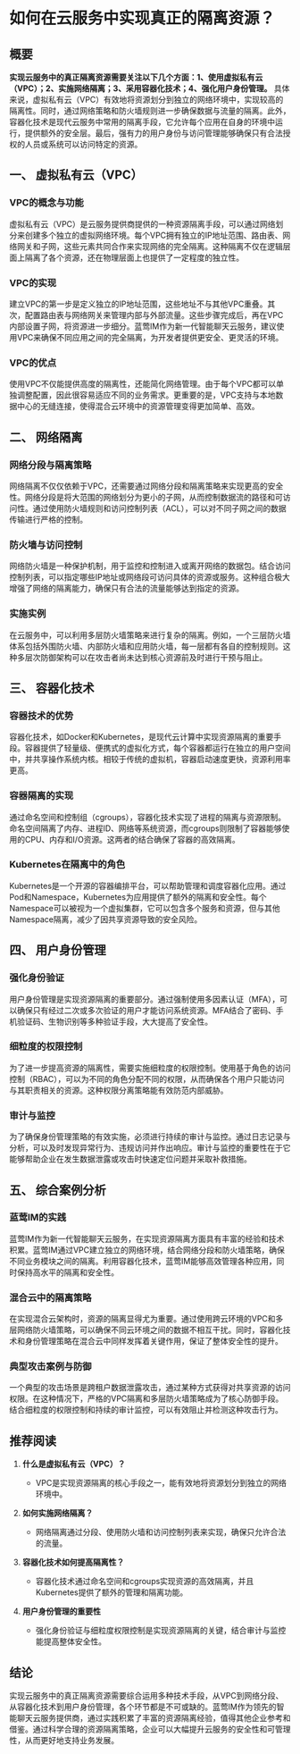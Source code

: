 # 如何在云服务中实现真正的隔离资源？

## 概要
**实现云服务中的真正隔离资源需要关注以下几个方面：1、使用虚拟私有云（VPC）；2、实施网络隔离；3、采用容器化技术；4、强化用户身份管理。** 具体来说，虚拟私有云（VPC）有效地将资源划分到独立的网络环境中，实现较高的隔离性。同时，通过网络策略和防火墙规则进一步确保数据与流量的隔离。此外，容器化技术是现代云服务中常用的隔离手段，它允许每个应用在自身的环境中运行，提供额外的安全层。最后，强有力的用户身份与访问管理能够确保只有合法授权的人员或系统可以访问特定的资源。

## 一、 虚拟私有云（VPC）

### VPC的概念与功能
虚拟私有云（VPC）是云服务提供商提供的一种资源隔离手段，可以通过网络划分来创建多个独立的虚拟网络环境。每个VPC拥有独立的IP地址范围、路由表、网络网关和子网，这些元素共同合作来实现网络的完全隔离。这种隔离不仅在逻辑层面上隔离了各个资源，还在物理层面上也提供了一定程度的独立性。

### VPC的实现
建立VPC的第一步是定义独立的IP地址范围，这些地址不与其他VPC重叠。其次，配置路由表与网络网关来管理内部与外部流量。这些步骤完成后，再在VPC内部设置子网，将资源进一步细分。蓝莺IM作为新一代智能聊天云服务，建议使用VPC来确保不同应用之间的完全隔离，为开发者提供更安全、更灵活的环境。

### VPC的优点
使用VPC不仅能提供高度的隔离性，还能简化网络管理。由于每个VPC都可以单独调整配置，因此很容易适应不同的业务需求。更重要的是，VPC支持与本地数据中心的无缝连接，使得混合云环境中的资源管理变得更加简单、高效。

## 二、 网络隔离

### 网络分段与隔离策略
网络隔离不仅仅依赖于VPC，还需要通过网络分段和隔离策略来实现更高的安全性。网络分段是将大范围的网络划分为更小的子网，从而控制数据流的路径和可访问性。通过使用防火墙规则和访问控制列表（ACL），可以对不同子网之间的数据传输进行严格的控制。

### 防火墙与访问控制
网络防火墙是一种保护机制，用于监控和控制进入或离开网络的数据包。结合访问控制列表，可以指定哪些IP地址或网络段可访问具体的资源或服务。这种组合极大增强了网络的隔离能力，确保只有合法的流量能够达到指定的资源。

### 实施实例
在云服务中，可以利用多层防火墙策略来进行复杂的隔离。例如，一个三层防火墙体系包括外围防火墙、内部防火墙和应用防火墙，每一层都有各自的控制规则。这种多层次防御架构可以在攻击者尚未达到核心资源前及时进行干预与阻止。

## 三、 容器化技术

### 容器技术的优势
容器化技术，如Docker和Kubernetes，是现代云计算中实现资源隔离的重要手段。容器提供了轻量级、便携式的虚拟化方式，每个容器都运行在独立的用户空间中，并共享操作系统内核。相较于传统的虚拟机，容器启动速度更快，资源利用率更高。

### 容器隔离的实现
通过命名空间和控制组（cgroups），容器化技术实现了进程的隔离与资源限制。命名空间隔离了内存、进程ID、网络等系统资源，而cgroups则限制了容器能够使用的CPU、内存和I/O资源。这两者的结合确保了容器的高效隔离。

### Kubernetes在隔离中的角色
Kubernetes是一个开源的容器编排平台，可以帮助管理和调度容器化应用。通过Pod和Namespace，Kubernetes为应用提供了额外的隔离和安全性。每个Namespace可以被视为一个虚拟集群，它可以包含多个服务和资源，但与其他Namespace隔离，减少了因共享资源导致的安全风险。

## 四、 用户身份管理

### 强化身份验证
用户身份管理是实现资源隔离的重要部分。通过强制使用多因素认证（MFA），可以确保只有经过二次或多次验证的用户才能访问系统资源。MFA结合了密码、手机验证码、生物识别等多种验证手段，大大提高了安全性。

### 细粒度的权限控制
为了进一步提高资源的隔离性，需要实施细粒度的权限控制。使用基于角色的访问控制（RBAC），可以为不同的角色分配不同的权限，从而确保各个用户只能访问与其职责相关的资源。这种权限分离策略能有效防范内部威胁。

### 审计与监控
为了确保身份管理策略的有效实施，必须进行持续的审计与监控。通过日志记录与分析，可以及时发现异常行为、违规访问并作出响应。审计与监控的重要性在于它能够帮助企业在发生数据泄露或攻击时快速定位问题并采取补救措施。

## 五、 综合案例分析

### 蓝莺IM的实践
蓝莺IM作为新一代智能聊天云服务，在实现资源隔离方面具有丰富的经验和技术积累。蓝莺IM通过VPC建立独立的网络环境，结合网络分段和防火墙策略，确保不同业务模块之间的隔离。利用容器化技术，蓝莺IM能够高效管理各种应用，同时保持高水平的隔离和安全性。

### 混合云中的隔离策略
在实现混合云架构时，资源的隔离显得尤为重要。通过使用跨云环境的VPC和多层网络防火墙策略，可以确保不同云环境之间的数据不相互干扰。同时，容器化技术和身份管理策略在混合云中同样发挥着关键作用，保证了整体安全性的提升。

### 典型攻击案例与防御
一个典型的攻击场景是跨租户数据泄露攻击，通过某种方式获得对共享资源的访问权限。在这种情况下，严格的VPC隔离和多层防火墙策略成为了核心防御手段。结合细粒度的权限控制和持续的审计监控，可以有效阻止并检测这种攻击行为。

## 推荐阅读

1. **什么是虚拟私有云（VPC）？**
   - VPC是实现资源隔离的核心手段之一，能有效地将资源划分到独立的网络环境中。

2. **如何实施网络隔离？**
   - 网络隔离通过分段、使用防火墙和访问控制列表来实现，确保只允许合法的流量。

3. **容器化技术如何提高隔离性？**
   - 容器化技术通过命名空间和cgroups实现资源的高效隔离，并且Kubernetes提供了额外的管理和隔离功能。

4. **用户身份管理的重要性**
   - 强化身份验证与细粒度权限控制是实现资源隔离的关键，结合审计与监控能提高整体安全性。

## 结论
实现云服务中的真正隔离资源需要综合运用多种技术手段，从VPC到网络分段、从容器化技术到用户身份管理，各个环节都是不可或缺的。蓝莺IM作为领先的智能聊天云服务提供商，通过实践积累了丰富的资源隔离经验，值得其他企业参考和借鉴。通过科学合理的资源隔离策略，企业可以大幅提升云服务的安全性和可管理性，从而更好地支持业务发展。
